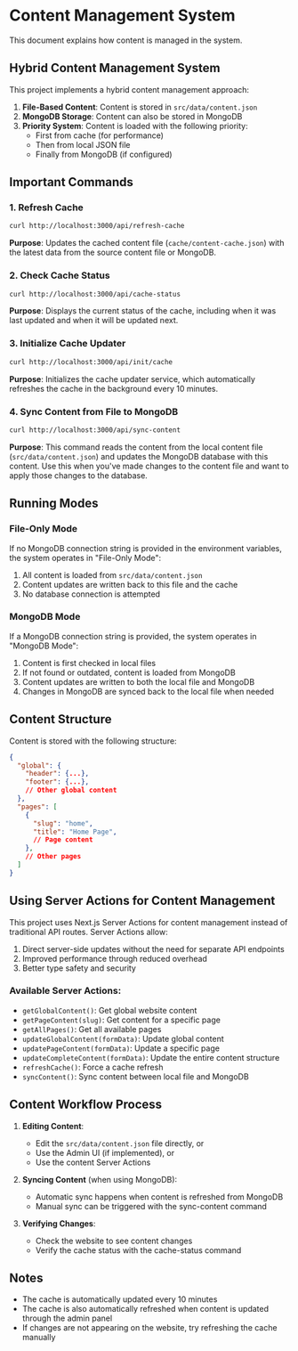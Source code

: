 # Content Management System

This document explains how content is managed in the system.

## Hybrid Content Management System

This project implements a hybrid content management approach:

1. **File-Based Content**: Content is stored in `src/data/content.json`
2. **MongoDB Storage**: Content can also be stored in MongoDB
3. **Priority System**: Content is loaded with the following priority:
   - First from cache (for performance)
   - Then from local JSON file
   - Finally from MongoDB (if configured)

## Important Commands

### 1. Refresh Cache

```bash
curl http://localhost:3000/api/refresh-cache
```

**Purpose**: Updates the cached content file (`cache/content-cache.json`) with the latest data from the source content file or MongoDB.

### 2. Check Cache Status

```bash
curl http://localhost:3000/api/cache-status
```

**Purpose**: Displays the current status of the cache, including when it was last updated and when it will be updated next.

### 3. Initialize Cache Updater

```bash
curl http://localhost:3000/api/init/cache
```

**Purpose**: Initializes the cache updater service, which automatically refreshes the cache in the background every 10 minutes.

### 4. Sync Content from File to MongoDB

```bash
curl http://localhost:3000/api/sync-content
```

**Purpose**: This command reads the content from the local content file (`src/data/content.json`) and updates the MongoDB database with this content. Use this when you've made changes to the content file and want to apply those changes to the database.

## Running Modes

### File-Only Mode

If no MongoDB connection string is provided in the environment variables, the system operates in "File-Only Mode":

1. All content is loaded from `src/data/content.json`
2. Content updates are written back to this file and the cache
3. No database connection is attempted

### MongoDB Mode

If a MongoDB connection string is provided, the system operates in "MongoDB Mode":

1. Content is first checked in local files
2. If not found or outdated, content is loaded from MongoDB
3. Content updates are written to both the local file and MongoDB
4. Changes in MongoDB are synced back to the local file when needed

## Content Structure

Content is stored with the following structure:

```json
{
  "global": {
    "header": {...},
    "footer": {...},
    // Other global content
  },
  "pages": [
    {
      "slug": "home",
      "title": "Home Page",
      // Page content
    },
    // Other pages
  ]
}
```

## Using Server Actions for Content Management

This project uses Next.js Server Actions for content management instead of traditional API routes. Server Actions allow:

1. Direct server-side updates without the need for separate API endpoints
2. Improved performance through reduced overhead
3. Better type safety and security

### Available Server Actions:

- `getGlobalContent()`: Get global website content
- `getPageContent(slug)`: Get content for a specific page
- `getAllPages()`: Get all available pages
- `updateGlobalContent(formData)`: Update global content
- `updatePageContent(formData)`: Update a specific page
- `updateCompleteContent(formData)`: Update the entire content structure
- `refreshCache()`: Force a cache refresh
- `syncContent()`: Sync content between local file and MongoDB

## Content Workflow Process

1. **Editing Content**:
   - Edit the `src/data/content.json` file directly, or
   - Use the Admin UI (if implemented), or
   - Use the content Server Actions

2. **Syncing Content** (when using MongoDB):
   - Automatic sync happens when content is refreshed from MongoDB
   - Manual sync can be triggered with the sync-content command

3. **Verifying Changes**:
   - Check the website to see content changes
   - Verify the cache status with the cache-status command

## Notes

- The cache is automatically updated every 10 minutes
- The cache is also automatically refreshed when content is updated through the admin panel
- If changes are not appearing on the website, try refreshing the cache manually 